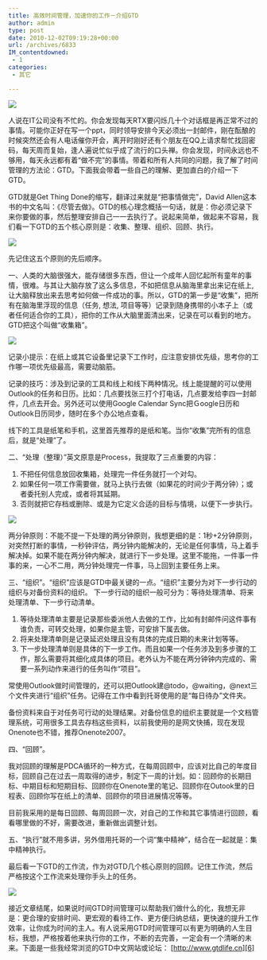 ```yaml
---
title: 高效时间管理，加速你的工作－介绍GTD
author: admin
type: post
date: 2010-12-02T09:19:28+00:00
url: /archives/6833
IM_contentdowned:
 - 1
categories:
 - 其它

---
```

[![](http://blog.haohtml.com/wp-content/uploads/2010/12/gtd-cover1.gif)][1]

人说在IT公司没有不忙的。你会发现每天RTX要闪烁几十个对话框是再正常不过的事情。可能你正好在写一个ppt，同时领导安排今天必须出一封邮件，刚在酝酿的时候突然还会有人电话催你开会，离开时刚好还有个朋友在QQ上请求帮忙找回密码，每天周而复始，逢人遍说忙似乎成了流行的口头禅。你会发现，时间永远也不够用，每天永远都有着“做不完”的事情。带着和所有人共同的问题，我了解了时间管理的方法论：GTD。下面我会带着一些自己的理解、更加直白的介绍一下GTD。

GTD就是Get Thing Done的缩写，翻译过来就是“把事情做完”，David Allen这本书的中文名叫：《尽管去做》。GTD的核心理念概括一句话，就是：你必须记录下来你要做的事，然后整理安排自己一一去执行了。说起来简单，做起来不容易，我们看一下GTD的五个核心原则是：收集、整理、组织、回顾、执行。

[![](http://blog.haohtml.com/wp-content/uploads/2010/12/gtd-principle.jpg)][2]

先记住这五个原则的先后顺序。

一、人类的大脑很强大，能存储很多东西，但让一个成年人回忆起所有童年的事情，很难。与其让大脑存放了这么多信息，不如把信息从脑海里拿出来记在纸上, 让大脑释放出来去思考如何做一件成功的事。所以，GTD的第一步是“收集”，把所有在脑海里浮现的信息（任务, 想法, 项目等等）记录到随身携带的小本子上（或者任何适合你的工具），把你的工作从大脑里面清出来，记录在可以看到的地方。GTD把这个叫做“收集箱”。

[![](http://blog.haohtml.com/wp-content/uploads/2010/12/gtd-collect-workflow.jpg)][3]

记录小提示：在纸上或其它设备里记录下工作时，应注意安排优先级，思考你的工作哪一项优先级最高，需要动脑筋。

记录的技巧：涉及到记录的工具和线上和线下两种情况。线上能提醒的可以使用Outlook的任务和日历。比如：几点要找张三打个打电话，几点要发给李四一封邮件，几点去开会。另外还可以使用Google Calendar Sync把Ｇoogle日历和Outlook日历同步，随时在多个办公地点查看。

线下的工具是纸笔和手机，这里首先推荐的是纸和笔。当你“收集”完所有的信息后，就是“处理”了。

二、“处理（整理）”英文原意是Process，我提取了三点重要的内容：

1) 不把任何信息放回收集箱，处理完一件任务就打一个对勾。
2) 如果任何一项工作需要做，就马上执行去做（如果花的时间少于两分钟）；或者委托别人完成，或者将其延期。
3) 否则就把它存档或删除、或是为它定义合适的目标与情境，以便下一步执行。

[![](http://blog.haohtml.com/wp-content/uploads/2010/12/gtd-two-minute-principle.jpg)][4]

两分钟原则：不能不提一下处理的两分钟原则，我想更细的是：1秒+2分钟原则，对突然打断的事情，一秒钟评估，两分钟内能解决的，无论是任何事情，马上着手解决掉。如果不能在两分钟内解决，就进行下一步处理。这里不能拖，一件事一件事的来，一心不二用，两分钟处理完一件事，马上回到主要任务上来。

三、“组织”。“组织”应该是GTD中最关键的一点。“组织”主要分为对下一步行动的组织与对备份资料的组织。
下一步行动的组织一般可分为：等待处理清单、将来处理清单、下一步行动清单。

1) 等待处理清单主要是记录那些委派他人去做的工作，比如有封邮件问这件事有谁负责，可转交处理，如果你是主管，可安排下属去做。
2) 将来处理清单则是记录延迟处理且没有具体的完成日期的未来计划等等。
3) 下一步处理清单则是具体的下一步工作。而且如果一个任务涉及到多步骤的工作，那么需要将其细化成具体的项目。老外认为不能在两分钟钟内完成的、需要一系列动作来进行的任务叫作“项目”。

常使用Outlook做时间管理的，还可以把Outlook建@todo，@waiting，@next三个文件夹进行“组织”任务。记得在工作中看到托哥使用的是“每日待办”文件夹。

备份资料来自于对任务可行动的处理结果。对备份信息的组织主要就是一个文档管理系统，可用很多工具去存档这些资料，以前我使用的是网文快捕，现在发现Onenote也不错，推荐Onenote2007。

四、“回顾”。

我对回顾的理解是PDCA循环的一种方式，在每周回顾中，应该对比自己的年度目标，回顾自己在过去一周取得的进步，制定下一周的计划。如：回顾你的长期目标、中期目标和短期目标、回顾你在Onenote里的笔记、回顾你在Outook里的日程表、回顾你写在纸上的清单、回顾你的项目进展情况等等。

目前我采用的是每日回顾、每周回顾一次，对自己的工作和其它事情进行回顾，看看哪里做的不好，需要改进，重新做出调整计划。

五、“执行”就不用多讲，另外借用托哥的一个词“集中精神”，结合在一起就是：集中精神执行。

最后看一下GTD的工作流，作为对GTD几个核心原则的回顾。记住工作流，然后严格按这个工作流来处理你手头上的任务。

[![](http://blog.haohtml.com/wp-content/uploads/2010/12/gtd-workflow.jpg)][5]

接近文章结尾，如果说时间GTD时间管理可以帮助我们做什么的化，我想无非是：更合理的安排时间、更宏观的看待工作、更方便归纳总结，更快速的提升工作效率，让你成为时间的主人。有人说采用GTD时间管理可以有更为明确的人生目标，我想，严格按着他来执行你的工作，不断的去完善，一定会有一个清晰的未来。下面是一些我经常浏览的GTD中文网站或论坛：
[http://www.gtdlife.cn][6]

 [1]: http://blog.haohtml.com/wp-content/uploads/2010/12/gtd-cover1.gif
 [2]: http://blog.haohtml.com/wp-content/uploads/2010/12/gtd-principle.jpg
 [3]: http://blog.haohtml.com/wp-content/uploads/2010/12/gtd-collect-workflow.jpg
 [4]: http://blog.haohtml.com/wp-content/uploads/2010/12/gtd-two-minute-principle.jpg
 [5]: http://blog.haohtml.com/wp-content/uploads/2010/12/gtd-workflow.jpg
 [6]: http://www.gtdlife.cn/
